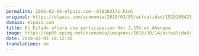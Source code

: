 ```yaml
---
permalink: 2018-03-05-elpais.com--878283171.html
original: https://elpais.com/economia/2018/03/05/actualidad/1520269425_810290.html#?ref=rss&format=simple&link=link
domain: elpais.com
title: El Estado aflora una participación del 3,15% en Abengoa
image: https://ep00.epimg.net/economia/imagenes/2016/10/14/actualidad/1476452587_763465_1476456424_rrss_normal.jpg
date: 2018-03-05 18:12:40
translations: en
---
```


